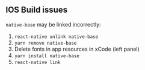 ## IOS Build issues

`native-base` may be linked incorrectly:

1) `react-native unlink native-base`
2) `yarn remove native-base`
3) Delete fonts in app resources in xCode (left panel)
4) `yarn install native-base`
5) `react-native link`
